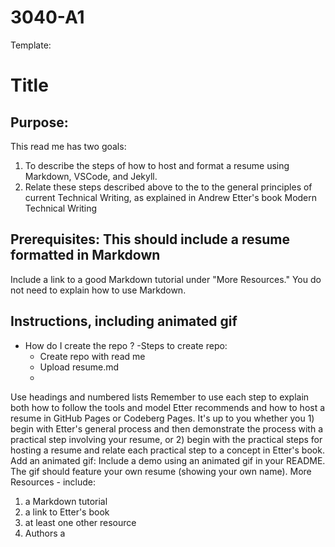 # 3040-A1
Template: 

# Title
## Purpose: 
This read me has two goals: 
1. To describe the steps of how to host and format a resume using Markdown, VSCode, and Jekyll. 
2. Relate these steps described above to the to the general principles of current Technical
Writing, as explained in Andrew Etter's book Modern Technical Writing

## Prerequisites: This should include a resume formatted in Markdown
Include a link to a good Markdown tutorial under "More Resources." You do not need
to explain how to use Markdown.
## Instructions, including animated gif

 - How do I create the repo ? 
    -Steps to create repo: 
    - Create repo with read me 
    - Upload resume.md 
    - 
Use headings and numbered lists
Remember to use each step to explain
both how to follow the tools and model Etter
recommends and how to host a resume in GitHub Pages or Codeberg Pages. It's up to
you whether you 1) begin with Etter's general process and then demonstrate the
process with a practical step involving your resume, or 2) begin with the practical
steps for hosting a resume and relate each practical step to a concept in Etter's book.
Add an animated gif: Include a demo using an animated gif in your README. The gif
should feature your own resume (showing your own name).
More Resources - include:
1. a Markdown tutorial
2. a link to Etter's book
3. at least one other resource
5. Authors a
